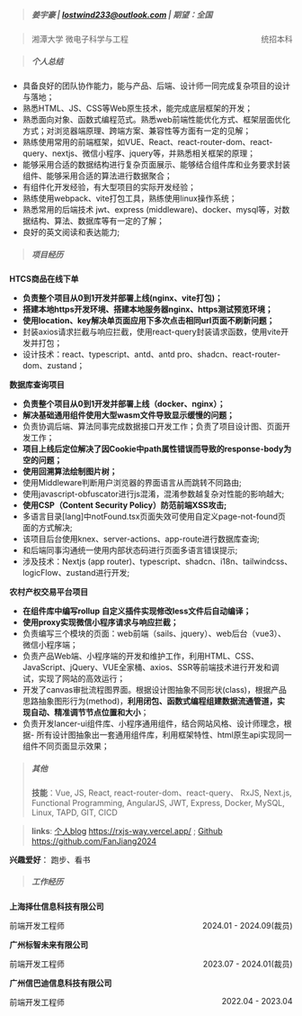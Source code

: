 > ##### 姜宇豪 | <lostwind233@outlook.com>  | 期望：全国

> 湘潭大学 微电子科学与工程<span style="float: right">统招本科</span>

> ##### 个人总结

- 具备良好的团队协作能力，能与产品、后端、设计师一同完成复杂项目的设计与落地；
- 熟悉HTML、JS、CSS等Web原生技术，能完成底层框架的开发；
- 熟悉面向对象、函数式编程范式。熟悉web前端性能优化方式、框架层面优化方式；对浏览器端原理、跨端方案、兼容性等方面有一定的见解；
- 熟练使用常用的前端框架，如VUE、React、react-router-dom、react-query、nextjs、微信小程序、jquery等，并熟悉相关框架的原理；
- 能够采用合适的数据结构进行复杂页面展示、能够结合组件库和业务要求封装组件、能够采用合适的算法进行数据聚合；
- 有组件化开发经验，有大型项目的实际开发经验；
- 熟练使用webpack、vite打包工具，熟练使用linux操作系统；
- 熟悉常用的后端技术 jwt、express (middleware)、docker、mysql等，对数据结构、算法、数据库等有一定的了解；
- 良好的英文阅读和表达能力;

> ##### 项目经历

**HTCS商品在线下单**
- **负责整个项目从0到1开发并部署上线(nginx、vite打包)；**
- **搭建本地https开发环境、搭建本地服务器nginx、https测试预览环境；**
- **使用location、key解决单页面应用下多次点击相同url页面不刷新问题；**
- 封装axios请求拦截与响应拦截，使用react-query封装请求函数，使用vite开发并打包；
- 设计技术：react、typescript、antd、antd pro、shadcn、react-router-dom、zustand；

**数据库查询项目**

- **负责整个项目从0到1开发并部署上线（docker、nginx）；**
- **解决基础通用组件使用大型wasm文件导致显示缓慢的问题；**
- 负责协调后端、算法同事完成数据接口开发工作；负责了项目设计图、页面开发工作；
- **项目上线后定位解决了因Cookie中path属性错误而导致的response-body为空的问题；**
- **使用回溯算法绘制图片树；**
- 使用Middleware判断用户浏览器的界面语言从而跳转不同路由;
- 使用javascript-obfuscator进行js混淆，混淆参数越复杂对性能的影响越大;
- **使用CSP（Content Security Policy）防范前端XSS攻击;**
- 多语言目录[lang]中notFound.tsx页面失效可使用自定义page-not-found页面的方式解决;
- 该项目后台使用knex、server-actions、app-route进行数据库查询;
- 和后端同事沟通统一使用内部状态码进行页面多语言错误提示;
- 涉及技术：Nextjs (app router)、typescript、shadcn、i18n、tailwindcss、logicFlow、zustand进行开发;

**农村产权交易平台项目**

- **在组件库中编写rollup 自定义插件实现修改less文件后自动编译；**
- **使用proxy实现微信小程序请求与响应拦截；**
- 负责编写三个模块的页面：web前端（sails、jquery）、web后台（vue3）、微信小程序端；
- 负责产品Web端、小程序端的开发和维护工作，利用HTML、CSS、JavaScript、jQuery、VUE全家桶、axios、SSR等前端技术进行开发和调试，实现了网站的高效运行；
- 开发了canvas审批流程图界面。根据设计图抽象不同形状(class)，根据产品思路抽象图形行为(method)，**利用闭包、函数式编程组建数据流通管道，实现自动、精准调节节点位置和大小**；
- 负责开发lancer-ui组件库、小程序通用组件，结合网站风格、设计师理念，根据- 所有设计图抽象出一套通用组件库，利用框架特性、html原生api实现同一组件不同页面显示效果；

> ##### 其他
>
> **技能**：Vue, JS, React, react-router-dom、react-query、 RxJS, Next.js, Functional Programming, AngularJS, JWT, Express, Docker, MySQL, Linux, TAPD, GIT, CICD

> **links**: [个人blog](https://rxjs-way.vercel.app/) https://rxjs-way.vercel.app/ ; [Github](https://github.com/FanJiang2024) https://github.com/FanJiang2024

**兴趣爱好**： 跑步、看书

> ##### 工作经历

**上海择仕信息科技有限公司**

前端开发工程师 <span style="float:right;">2024.01 - 2024.09(裁员)</span>

**广州标智未来有限公司**

前端开发工程师 <span style="float:right;">2023.07 - 2024.01(裁员)</span>

**广州信巴迪信息科技有限公司**

前端开发⼯程师<span style="float:right;">2022.04 - 2023.04</span>

